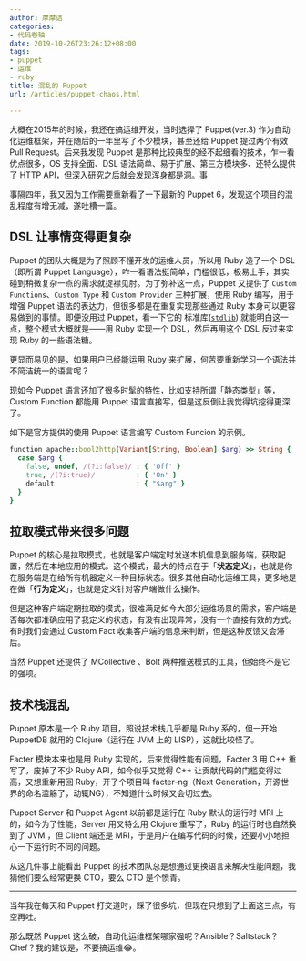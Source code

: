 ```yaml
---
author: 摩摩诘
categories:
- 代码卷轴
date: 2019-10-26T23:26:12+08:00
tags:
- puppet
- 运维
- ruby
title: 混乱的 Puppet
url: /articles/puppet-chaos.html

---
```


大概在2015年的时候，我还在搞运维开发，当时选择了 Puppet(ver.3) 作为自动化运维框架，并在随后的一年里写了不少模块，甚至还给 Puppet 提过两个有效 Pull Request。后来我发现 Puppet 是那种比较典型的经不起细看的技术，乍一看优点很多，OS 支持全面、DSL 语法简单、易于扩展、第三方模块多、还特么提供了 HTTP API，但深入研究之后就会发现浑身都是洞。事

事隔四年，我又因为工作需要重新看了一下最新的 Puppet 6，发现这个项目的混乱程度有增无减，遂吐槽一篇。

<!--more-->

## DSL 让事情变得更复杂

Puppet 的团队大概是为了照顾不懂开发的运维人员，所以用 Ruby 造了一个 DSL（即所谓 Puppet Language），咋一看语法挺简单，门槛很低，极易上手，其实碰到稍微复杂一点的需求就捉襟见肘。为了弥补这一点，Puppet 又提供了 `Custom Functions`、`Custom Type` 和 `Custom Provider` 三种扩展，使用 Ruby 编写，用于增强 Puppet 语法的表达力，但很多都是在重复实现那些通过 Ruby 本身可以更容易做到的事情。即便没用过 Puppet，看一下它的 标准库([`stdlib`](https://github.com/puppetlabs/puppetlabs-stdlib)) 就能明白这一点，整个模式大概就是——用 Ruby 实现一个 DSL，然后再用这个 DSL 反过来实现 Ruby 的一些语法糖。

更显而易见的是，如果用户已经能运用 Ruby 来扩展，何苦要重新学习一个语法并不简洁统一的语言呢？

现如今 Puppet 语言还加了很多时髦的特性，比如支持所谓「静态类型」等，Custom Function 都能用 Puppet 语言直接写，但是这反倒让我觉得坑挖得更深了。

如下是官方提供的使用 Puppet 语言编写 Custom Funcion 的示例。
```ruby
function apache::bool2http(Variant[String, Boolean] $arg) >> String {
  case $arg {
    false, undef, /(?i:false)/ : { 'Off' }
    true, /(?i:true)/          : { 'On' }
    default                    : { "$arg" }
  }
}
```

## 拉取模式带来很多问题

Puppet 的核心是拉取模式，也就是客户端定时发送本机信息到服务端，获取配置，然后在本地应用的模式。这个模式，最大的特点在于「**状态定义**」，也就是你在服务端是在给所有机器定义一种目标状态。很多其他自动化运维工具，更多地是在做「**行为定义**」，也就是定义针对客户端做什么操作。

但是这种客户端定期拉取的模式，很难满足如今大部分运维场景的需求，客户端是否每次都准确应用了我定义的状态，有没有出现异常，没有一个直接有效的方式。有时我们会通过 Custom Fact 收集客户端的信息来判断，但是这种反馈又会滞后。

当然 Puppet 还提供了 MCollective 、Bolt 两种推送模式的工具，但始终不是它的强项。

## 技术栈混乱

Puppet 原本是一个 Ruby 项目，照说技术栈几乎都是 Ruby 系的，但一开始 PuppetDB 就用的 Clojure（运行在 JVM 上的 LISP），这就比较怪了。

Facter 模块本来也是用 Ruby 实现的，后来觉得性能有问题，Facter 3 用 C++ 重写了，废掉了不少 Ruby API，如今似乎又觉得 C++ 让贡献代码的门槛变得过高，又想重新用回 Ruby，开了个项目叫 facter-ng（Next Generation，开源世界的命名滥觞了，动辄NG），不知道什么时候又会切过去。

Puppet Server 和 Puppet Agent 以前都是运行在 Ruby 默认的运行时 MRI 上的，如今为了性能，Server 用又特么用 Clojure 重写了，Ruby 的运行时也自然换到了 JVM ，但 Client 端还是 MRI，于是用户在编写代码的时候，还要小小地担心一下运行时不同的问题。

从这几件事上能看出 Puppet 的技术团队总是想通过更换语言来解决性能问题，我猜他们要么经常更换 CTO，要么 CTO 是个愤青。

---

当年我在每天和 Puppet 打交道时，踩了很多坑，但现在只想到了上面这三点，有空再吐。

那么既然 Puppet 这么破，自动化运维框架哪家强呢？Ansible？Saltstack？Chef？我的建议是，不要搞运维😂。

